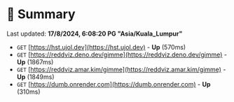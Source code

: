 # 📖 Summary
Last updated: **17/8/2024, 6:08:20 PG "Asia/Kuala_Lumpur"**

- `GET` [https://hst.ujol.dev](https://hst.ujol.dev) - **Up** (570ms)
- `GET` [https://reddviz.deno.dev/gimme](https://reddviz.deno.dev/gimme) - **Up** (1867ms)
- `GET` [https://reddviz.amar.kim/gimme](https://reddviz.amar.kim/gimme) - **Up** (1849ms)
- `GET` [https://dumb.onrender.com](https://dumb.onrender.com) - **Up** (310ms)
